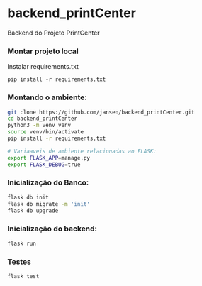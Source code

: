 # backend_printCenter
Backend do Projeto PrintCenter

### Montar projeto local


Instalar requirements.txt
```
pip install -r requirements.txt
```

### Montando o ambiente:

```bash
git clone https://github.com/jansen/backend_printCenter.git
cd backend_printCenter
python3 -m venv venv
source venv/bin/activate
pip install -r requirements.txt

# Variaaveis de ambiente relacionadas ao FLASK:
export FLASK_APP=manage.py
export FLASK_DEBUG=true

```
### Inicialização do Banco:

```bash
flask db init
flask db migrate -m 'init'
flask db upgrade
```
### Inicialização do backend:
```bash
flask run
```

### Testes

```bash
flask test
```
